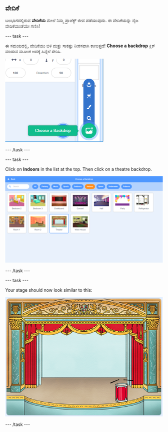 ## ವೇದಿಕೆ

ಬಲಭಾಗದಲ್ಲಿರುವ **ವೇದಿಕೆಯ** ಮೇಲೆ ನಿಮ್ಮ ಪ್ರಾಜೆಕ್ಟ್ ಜೀವ ಪಡೆಯುವುದು. ಈ ವೇದಿಕೆಯನ್ನು ನೈಜ ವೇದಿಕೆಯಂತೆಯೇ ಗಣಿಸಿ!

\--- task \---

ಈ ಸಮಯದಲ್ಲಿ, ವೇದಿಕೆಯು ಬಿಳಿ ಮತ್ತು ಸಾಕಷ್ಟು ನೀರಸವಾಗಿ ಕಾಣುತ್ತದೆ! **Choose a backdrop** ಕ್ಲಿಕ್ ಮಾಡುವ ಮೂಲಕ ಅದಕ್ಕೆ ಹಿನ್ನೆಲೆ ಸೇರಿಸಿ.

![screenshot](images/band-stage-choose.png)

\--- /task \---

\--- task \---

Click on **Indoors** in the list at the top. Then click on a theatre backdrop.

![screenshot](images/band-backdrop.png)

\--- /task \---

\--- task \---

Your stage should now look similar to this:

![screenshot](images/band-stage.png)

\--- /task \---